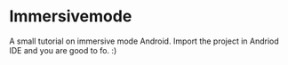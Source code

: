Immersivemode
=============

A small tutorial on immersive mode Android.
Import the project in Andriod IDE and you are good to fo. :)
